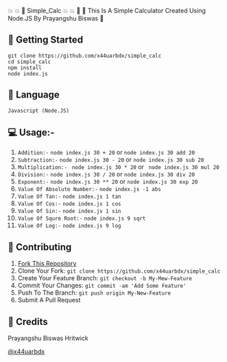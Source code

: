 💥 💥 🌟 Simple_Calc 💥 💥 🌟
:iphone: This Is A Simple Calculator Created Using Node.JS By Prayangshu Biswas :iphone:

## 🚀 Getting Started

```
git clone https://github.com/x44uarbdx/simple_calc
cd simple_calc
npm install
node index.js
```

## 📓 Language
` Javascript (Node.JS) ` 


## :computer: Usage:- 

1. ```Addition:-```  ```node index.js 30 + 20``` or ```node index.js 30 add 20```  
2. ```Subtraction:-```  ```node index.js 30 - 20```  or ```node index.js 30 sub 20``` 
3. ```Multiplication:-```  ``` node index.js 30 * 20```  or ``` node index.js 30 mul 20``` 
4. ```Division:-```  ```node index.js 30 / 20```  or ```node index.js 30 div 20``` 
5. ```Exponent:-```  ```node index.js 30 ** 20```  or ```node index.js 30 exp 20``` 
6. ```Value Of Absolute Number:-```  ```node index.js -1 abs```
7. ```Value Of Tan:-```  ```node index.js 1 tan```
8. ```Value Of Cos:-```  ```node index.js 1 cos```
9. ```Value Of Sin:-```  ```node index.js 1 sin```
10. ```Value Of Squre Root:-```  ```node index.js 9 sqrt```
11. ```Value Of Log:-```  ```node index.js 9 log```


## 🤝 Contributing

1. [Fork This Repository](https://github.com/x44uarbdx/simple_calc/fork)
2. Clone Your Fork: `git clone https://github.com/x44uarbdx/simple_calc`
3. Create Your Feature Branch: `git checkout -b My-Mew-Feature`
4. Commit Your Changes: `git commit -am 'Add Some Feature'`
5. Push To The Branch: `git push origin My-New-Feature`
6. Submit A Pull Request

## 📝 Credits

 Prayangshu Biswas Hritwick
 
 [@x44uarbdx](https://github.com/x44uarbdx)


